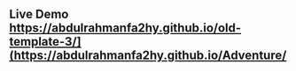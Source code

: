 ## Live Demo https://abdulrahmanfa2hy.github.io/old-template-3/](https://abdulrahmanfa2hy.github.io/Adventure/
